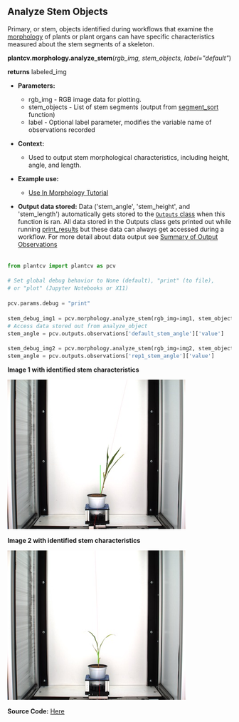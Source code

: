 ## Analyze Stem Objects

Primary, or stem, objects identified during workflows that examine the [morphology](morphology_tutorial.md) of 
plants or plant organs can have specific characteristics measured about the stem segments of a skeleton.

**plantcv.morphology.analyze_stem**(*rgb_img, stem_objects, label="default"*)

**returns** labeled_img

- **Parameters:**
    - rgb_img      - RGB image data for plotting.
    - stem_objects - List of stem segments (output from [segment_sort](segment_sort.md) function)
    - label        - Optional label parameter, modifies the variable name of observations recorded 
- **Context:**
    - Used to output stem morphological characteristics, including height, angle, and length.
- **Example use:**
    - [Use In Morphology Tutorial](morphology_tutorial.md)


- **Output data stored:** Data ('stem_angle', 'stem_height', and 'stem_length') 
    automatically gets stored to the [`Outputs` class](outputs.md) when this function is ran. 
    All data stored in the Outputs class gets printed out while running [print_results](print_results.md) but
    these data can always get accessed during a workflow. For more detail about data output see 
    [Summary of Output Observations](output_measurements.md#summary-of-output-observations)
    
```python

from plantcv import plantcv as pcv

# Set global debug behavior to None (default), "print" (to file), 
# or "plot" (Jupyter Notebooks or X11)

pcv.params.debug = "print"
    
stem_debug_img1 = pcv.morphology.analyze_stem(rgb_img=img1, stem_objects=stem_objects1, label="default")
# Access data stored out from analyze_object
stem_angle = pcv.outputs.observations['default_stem_angle']['value']

stem_debug_img2 = pcv.morphology.analyze_stem(rgb_img=img2, stem_objects=stem_objects2, label="rep1")
stem_angle = pcv.outputs.observations['rep1_stem_angle']['value']

```

**Image 1 with identified stem characteristics**

![Screenshot](img/documentation_images/analyze_stem/143_segmented_angles.jpg)

**Image 2 with identified stem characteristics**

![Screenshot](img/documentation_images/analyze_stem/218_segmented_angles.jpg)

**Source Code:** [Here](https://github.com/danforthcenter/plantcv/blob/master/plantcv/plantcv/morphology/analyze_stem.py)
